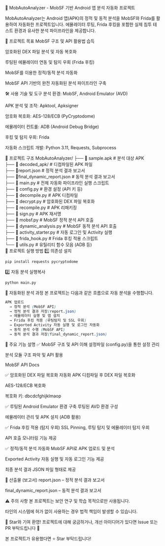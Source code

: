 🔐 MobAutoAnalyzer - MobSF 기반 Android 앱 분석 자동화 프로젝트

MobAutoAnalyzer는 Android 앱(APK)의 정적 및 동적 분석을 MobSF와 Frida를 활용하여 자동화한 프로젝트입니다.
에뮬레이터 루팅, Frida 후킹을 포함한 실제 침투 테스트 환경과 유사한 분석 파이프라인을 제공합니다.

🎯 프로젝트 목표
MobSF 구조 및 API 활용법 습득

암호화된 DEX 파일 분석 및 자동 복호화

루팅된 에뮬레이터 연동 및 탐지 우회 (Frida 후킹)

MobSF를 이용한 정적/동적 분석 자동화

MobSF API 기반의 완전 자동화된 분석 파이프라인 구축

🛠️ 사용 기술 및 도구
분석 환경: MobSF, Android Emulator (AVD)

APK 분석 및 조작: Apktool, Apksigner

암호화 복호화: AES-128/ECB (PyCryptodome)

에뮬레이터 컨트롤: ADB (Android Debug Bridge)

후킹 및 탐지 우회: Frida

자동화 스크립트 개발: Python 3.11, Requests, Subprocess

📂 프로젝트 구조
MobAutoAnalyzer/
├── 📜 sample.apk                  # 분석 대상 APK  
├── 📜 decoded_apk/                # 디컴파일된 APK 파일  
├── 📜report.json                # 정적 분석 결과 보고서  
├── 📜final_dynamic_report.json  # 동적 분석 결과 보고서  
├── 📜 main.py                     # 전체 자동화 파이프라인 실행 스크립트  
├── 📜 config.py                   # 환경 설정 (API 키 등)  
├── 📜 decompile.py                # APK 디컴파일  
├── 📜 decrypt.py                  # 암호화된 DEX 파일 복호화  
├── 📜 recompile.py                # APK 리패키징  
├── 📜 sign.py                     # APK 재서명  
├── 📜 mobsf.py                    # MobSF 정적 분석 API 호출  
├── 📜 dynamic_analysis.py         # MobSF 동적 분석 API 호출  
├── 📜 activity_starter.py         # 자동 로그인 및 Activity 실행  
├── 📜 frida_hook.py               # Frida 후킹 적용 스크립트  
└── 📜 utils.py                    # 유틸리티 함수 모음 (ADB 등)  
🚀 프로젝트 실행 방법
1️⃣ 의존성 설치
```bash
pip install requests pycryptodome
```
2️⃣ 자동 분석 실행복사
``` bash
python main.py
```
🧩 자동화된 분석 과정
본 프로젝트는 다음과 같은 흐름으로 자동 분석을 수행합니다.
```scss
APK 업로드 
  → 정적 분석 (MobSF API) 
  → 정적 분석 결과 저장(report.json) 
  → 에뮬레이터 실행 및 앱 설치
  → Frida 후킹 적용 (루팅탐지 및 SSL 우회) 
  → Exported Activity 자동 실행 및 로그인 자동화
  → 동적 분석 수행 (MobSF API)
  → 동적 분석 결과 저장(final_dynamic_report.json)
```
📌 주요 기능 설명
✅ MobSF 구조 및 API 이해
설정파일 (config.py)을 통한 설정 관리

분석 모듈 구조 파악 및 API 활용

MobSF API Docs

✅ 암호화된 DEX 파일 복호화 자동화
APK 디컴파일 후 DEX 파일 복호화

AES-128/ECB 복호화

복호화 키: dbcdcfghijklmaop

✅ 루팅된 Android Emulator 환경 구축
루팅된 AVD 환경 구성

에뮬레이터 관리 및 APK 설치 (ADB 활용)

✅ Frida 후킹 적용 (탐지 우회)
SSL Pinning, 루팅 탐지 및 에뮬레이터 탐지 우회

API 호출 모니터링 기능 제공

✅ 정적/동적 분석 자동화
MobSF API로 APK 업로드 및 분석

Exported Activity 자동 실행 및 자동 로그인 기능 제공

최종 분석 결과 JSON 파일 형태로 제공

📑 산출물 (보고서)
report.json – 정적 분석 결과 보고서

final_dynamic_report.json – 동적 분석 결과 보고서

⚠️ 주의 사항
본 프로젝트는 보안 연구 및 학습 목적으로만 사용됩니다.

타인의 시스템에 허가 없이 사용하는 경우 법적 책임이 발생할 수 있습니다.

🌟 Star와 기여 환영!
프로젝트에 대해 궁금하거나, 개선 아이디어가 있다면 Issue 또는 PR 부탁드립니다 🙌

본 프로젝트가 유용했다면 ⭐ Star 부탁드립니다!

